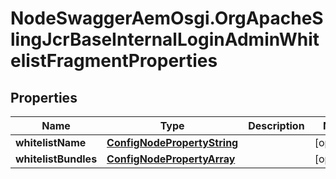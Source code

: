 # NodeSwaggerAemOsgi.OrgApacheSlingJcrBaseInternalLoginAdminWhitelistFragmentProperties

## Properties
Name | Type | Description | Notes
------------ | ------------- | ------------- | -------------
**whitelistName** | [**ConfigNodePropertyString**](ConfigNodePropertyString.md) |  | [optional] 
**whitelistBundles** | [**ConfigNodePropertyArray**](ConfigNodePropertyArray.md) |  | [optional] 


